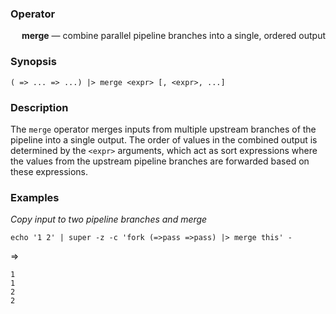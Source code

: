 ### Operator

&emsp; **merge** &mdash; combine parallel pipeline branches into a single, ordered output

### Synopsis

```
( => ... => ...) |> merge <expr> [, <expr>, ...]
```
### Description

The `merge` operator merges inputs from multiple upstream branches of
the pipeline into a single output.  The order of values in the combined
output is determined by the `<expr>` arguments, which act as sort expressions
where the values from the upstream pipeline branches are forwarded based on these expressions.

### Examples

_Copy input to two pipeline branches and merge_
```mdtest-command
echo '1 2' | super -z -c 'fork (=>pass =>pass) |> merge this' -
```
=>
```mdtest-output
1
1
2
2
```
